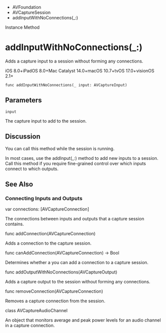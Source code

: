 

- AVFoundation
- AVCaptureSession
-  addInputWithNoConnections(\_:) 

Instance Method

# addInputWithNoConnections(\_:)

Adds a capture input to a session without forming any connections.

iOS 8.0+iPadOS 8.0+Mac Catalyst 14.0+macOS 10.7+tvOS 17.0+visionOS 2.1+

``` source
func addInputWithNoConnections(_ input: AVCaptureInput)
```

## Parameters 

`input`  

The capture input to add to the session.

## Discussion

You can call this method while the session is running.

In most cases, use the addInput(_:) method to add new inputs to a session. Call this method if you require fine-grained control over which inputs connect to which outputs.

## See Also

### Connecting Inputs and Outputs

var connections: [AVCaptureConnection]

The connections between inputs and outputs that a capture session contains.

func addConnection(AVCaptureConnection)

Adds a connection to the capture session.

func canAddConnection(AVCaptureConnection) -> Bool

Determines whether a you can add a connection to a capture session.

func addOutputWithNoConnections(AVCaptureOutput)

Adds a capture output to the session without forming any connections.

func removeConnection(AVCaptureConnection)

Removes a capture connection from the session.

class AVCaptureAudioChannel

An object that monitors average and peak power levels for an audio channel in a capture connection.

